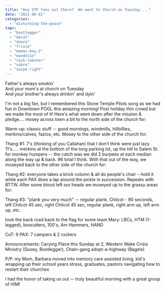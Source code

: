 ```yaml
---
title: "Any STP fans out there?  We went to Church on Tuesday...."
date: "2021-06-01"
categories: 
  - "disturbing-the-peace"
tags: 
  - "bootlegger"
  - "decal"
  - "duece"
  - "frisco"
  - "mamas-boy-2"
  - "mandolin"
  - "rock-lobster"
  - "sabre"
  - "swipe-right"
---
```


Father's always smokin'  
And your mom's at church on Tuesday  
And your brother's always drinkin' and dyin'

I'm not a big fan, but I remembered this Stone Temple Pilots song as we had fun in Downtown POGL this amazing morning! Post holiday thin crowd but we made the most of it! Here's what went down after the mission & pledge.... mosey across town a bit to the north side of the church for:

Warm-up: classic stuff -- good mornings, windmills, hillbillies, merkins/calves, fazios, etc. Mosey to the other side of the church for:

Thang #1: 7's (thinking of you Callahan) that I don't think were just lazy 11's..... merkins at the bottom of the long parking lot, up the hill to Salem St. for monkey humpers -- the catch was we did 2 burpees at each median along the way up & back. 96 total I think. With that out of the way, we moseyed back to the other side of the church for:

Thang #2: everyone takes a brick column & all do people's chair --hold it while each PAX does a lap around the pickle in succession. Repeato with BTTW. After some blood left our heads we moseyed up to the grassy areas for:

Thang #3: "plank you very much" -- regular plank, Chilcot - 90 seconds, left Chilcot 45 sec, right Chilcot 45 sec, regular plank, right arm up, left arm up, etc.

took the back road back to the flag for some team Mary: LBCs, HTM (1-legged), boxcutters, 100's, Am Hammers, HAND

CoT: 9 PAX: 7 campers & 2 ruckers

Announcements: Carying Place this Sunday at 2, Western Wake Crisis Ministry (Sooey, Bootlegger), Chain-gang adopt-a-highway (Bagels)

P/P: my Mom, Barbara moved into memory care assisted living, kid's wrapping up their school years stress, graduates, pastors navigating how to restart their churches

I had the honor of taking us out -- truly beautiful morning with a great group of HIM!
